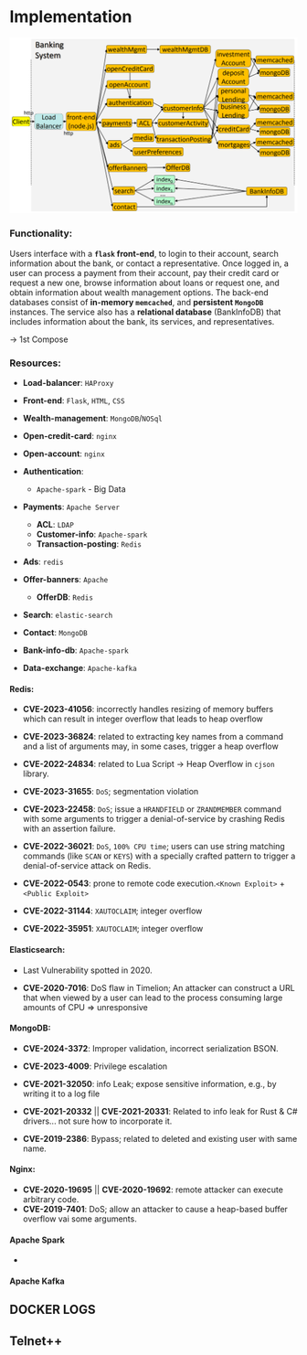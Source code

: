 # Implementation

![Reference Image](./image/ref_img.png)

### Functionality:
Users interface with a **`flask` front-end**, to login to their
account, search information about the bank, or contact a
representative. Once logged in, a user can process a payment
from their account, pay their credit card or request a new one,
browse information about loans or request one, and obtain
information about wealth management options. The back-end
databases consist of **in-memory `memcached`**, and **persistent `MongoDB`** instances. The service also has a **relational database**
(BankInfoDB) that includes information about the bank, its
services, and representatives.

-> 1st Compose

### Resources:

- **Load-balancer**: `HAProxy`
- **Front-end**: `Flask`, `HTML`, `CSS` 
- **Wealth-management**: `MongoDB`/`NOSql`
- **Open-credit-card**: `nginx`
- **Open-account**: `nginx`
- **Authentication**: 
  * `Apache-spark` - Big Data
- **Payments**: `Apache Server`
  * **ACL**: `LDAP`
  * **Customer-info**: `Apache-spark`
  * **Transaction-posting**: `Redis`
- **Ads**: `redis`
- **Offer-banners**: `Apache`
  * **OfferDB**: `Redis`
- **Search**: `elastic-search`
- **Contact**: `MongoDB`
- **Bank-info-db**: `Apache-spark`

- **Data-exchange**: `Apache-kafka`

#### Redis:
- **CVE-2023-41056**: incorrectly handles resizing of memory buffers which can result in integer overflow that leads to heap overflow
- **CVE-2023-36824**: related to extracting key names from a command and a list of arguments may, in some cases, trigger a heap overflow
- **CVE-2022-24834**: related to Lua Script -> Heap Overflow in `cjson` library.

- **CVE-2023-31655**: `DoS`; segmentation violation
- **CVE-2023-22458**: `DoS`; issue a `HRANDFIELD` or `ZRANDMEMBER` command with some arguments to trigger a denial-of-service by crashing Redis with an assertion failure.
- **CVE-2022-36021**: `DoS`, `100% CPU time`; users can use string matching commands (like `SCAN` or `KEYS`) with a specially crafted pattern to trigger a denial-of-service attack on Redis.

- **CVE-2022-0543**: prone to remote code execution.`<Known Exploit>` + `<Public Exploit>`
- **CVE-2022-31144**: `XAUTOCLAIM`; integer overflow
- **CVE-2022-35951**: `XAUTOCLAIM`; integer overflow

#### Elasticsearch:
* Last Vulnerability spotted in 2020.
- **CVE-2020-7016**: DoS flaw in Timelion; An attacker can construct a URL that when viewed by a user can lead to the process consuming large amounts of CPU => unresponsive

#### MongoDB:
- **CVE-2024-3372**: Improper validation, incorrect serialization BSON.
- **CVE-2023-4009**: Privilege escalation
- **CVE-2021-32050**: info Leak; expose sensitive information, e.g., by writing it to a log file
- **CVE-2021-20332** || **CVE-2021-20331**: Related to info leak for Rust & C# drivers... not sure how to incorporate it.

- **CVE-2019-2386**: Bypass; related to deleted and existing user with same name.

#### Nginx:
- **CVE-2020-19695** || **CVE-2020-19692**: remote attacker can execute arbitrary code.
- **CVE-2019-7401**: DoS; allow an attacker to cause a heap-based buffer overflow vai some arguments.

#### 

#### Apache Spark
- 

#### Apache Kafka


## DOCKER LOGS
## Telnet++